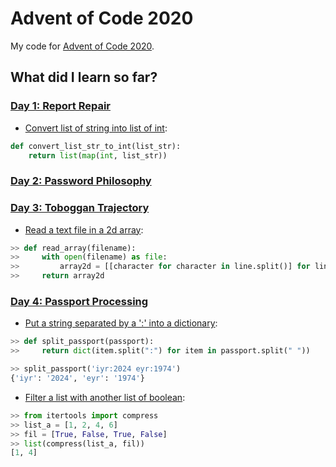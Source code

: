 # Advent of Code 2020
My code for [Advent of Code 2020](https://adventofcode.com/).
   
## What did I learn so far?
### [Day 1: Report Repair](https://adventofcode.com/2020/day/1)
- [Convert list of string into list of int](https://stackoverflow.com/questions/7368789/convert-all-strings-in-a-list-to-int):
```python
def convert_list_str_to_int(list_str):
    return list(map(int, list_str))
```

### [Day 2: Password Philosophy](https://adventofcode.com/2020/day/2)
### [Day 3: Toboggan Trajectory](https://adventofcode.com/2020/day/3)

- [Read a text file in a 2d array](https://stackoverflow.com/questions/19056125/reading-a-file-into-a-multidimensional-array-with-python):
```python
>> def read_array(filename):
>>     with open(filename) as file:
>>         array2d = [[character for character in line.split()] for line in file]
>>     return array2d
```

### [Day 4: Passport Processing](https://adventofcode.com/2020/day/4)
- [Put a string separated by a ':' into a dictionary](https://stackoverflow.com/questions/186857/splitting-a-semicolon-separated-string-to-a-dictionary-in-python):
```python
>> def split_passport(passport):
>>     return dict(item.split(":") for item in passport.split(" "))

>> split_passport('iyr:2024 eyr:1974')
{'iyr': '2024', 'eyr': '1974'}
```

- [Filter a list with another list of boolean](https://stackoverflow.com/questions/18665873/filtering-a-list-based-on-a-list-of-booleans):
```python
>> from itertools import compress
>> list_a = [1, 2, 4, 6]
>> fil = [True, False, True, False]
>> list(compress(list_a, fil))
[1, 4]
```

